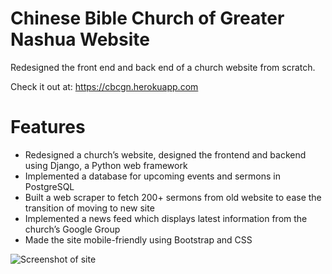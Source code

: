 # Chinese Bible Church of Greater Nashua Website
Redesigned the front end and back end of a church website from scratch.

Check it out at: https://cbcgn.herokuapp.com

# Features
* Redesigned a church’s website, designed the frontend and backend using Django, a Python web framework
* Implemented a database for upcoming events and sermons in PostgreSQL
* Built a web scraper to fetch 200+ sermons from old website to ease the transition of moving to new site
* Implemented a news feed which displays latest information from the church’s Google Group
* Made the site mobile-friendly using Bootstrap and CSS

![Screenshot of site](https://tyj144.github.io/img/cbcgn-site.png)

